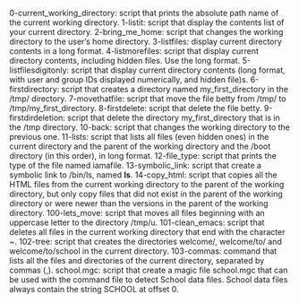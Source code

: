0-current_working_directory: script that prints the absolute path name of the current working directory.
1-listit: script that display the contents list of your current directory.
2-bring_me_home: script that changes the working directory to the user’s home directory.
3-listfiles: display current directory contents in a long format.
4-listmorefiles: script that display current directory contents, including hidden files. Use the long format.
5-listfilesdigitonly: script that display current directory contents (long format, with user and group IDs displayed numerically, and hidden file)s.
6-firstdirectory: script that creates a directory named my_first_directory in the /tmp/ directory.
7-movethatfile: script that move the file betty from /tmp/ to /tmp/my_first_directory.
8-firstdelete: script that delete the file betty.
9-firstdirdeletion: script that delete the directory my_first_directory that is in the /tmp directory.
10-back: script that changes the working directory to the previous one.
11-lists: script that lists all files (even hidden ones) in the current directory and the parent of the working directory and the /boot directory (in this order), in long format.
12-file_type: script that prints the type of the file named iamafile.
13-symbolic_link: script that create a symbolic link to /bin/ls, named __ls__.
14-copy_html: script that copies all the HTML files from the current working directory to the parent of the working directory, but only copy files that did not exist in the parent of the working directory or were newer than the versions in the parent of the working directory.
100-lets_move: script that moves all files beginning with an uppercase letter to the directory /tmp/u.
101-clean_emacs: script that deletes all files in the current working directory that end with the character ~.
102-tree: script that creates the directories welcome/, welcome/to/ and welcome/to/school in the current directory.
103-commas: command that lists all the files and directories of the current directory, separated by commas (,).
school.mgc: script that create a magic file school.mgc that can be used with the command file to detect School data files. School data files always contain the string SCHOOL at offset 0.
